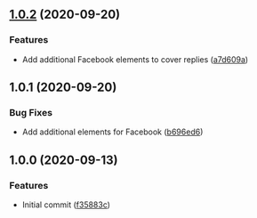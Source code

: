 ## [1.0.2](https://github.com/rbseaver/tampermonkey-scripts/compare/v1.0.1...v1.0.2) (2020-09-20)


### Features

* Add additional Facebook elements to cover replies ([a7d609a](https://github.com/rbseaver/tampermonkey-scripts/commit/a7d609a46836e37ebd9e8ecf90d91b4443c9ffad))



## 1.0.1 (2020-09-20)


### Bug Fixes

* Add additional elements for Facebook ([b696ed6](https://github.com/rbseaver/tampermonkey-scripts/commit/b696ed6e1a4e43792bbf558170ec4ae65504c335))



## 1.0.0 (2020-09-13)

### Features

* Initial commit ([f35883c](https://github.com/rbseaver/tampermonkey-scripts/commit/f35883cf689ae58ed8be02865c19a55f208f1c3f))